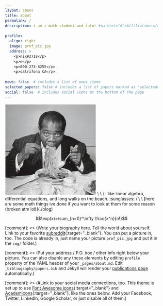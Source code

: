 ```yaml
---
layout: about
title: about
permalink: /
description: i am a math student and tutor #<a href="#">Affiliations</a>. Address. Contacts. Moto. Etc.

profile:
  align: right
  image: prof_pic.jpg
  address: > 
    <p>nix#2718</p>   
    <p>e</p>
    <p>800-273-8255</p>   
    <p>calrifona CA</p>

news: false  # includes a list of news items
selected_papers: false # includes a list of papers marked as "selected={true}"
social: false  # includes social icons at the bottom of the page
---
```


<img src="./assets/img/2prof_pic.jpg" alt="spaget" width="300"/>
\
\
\
i like linear algebra, differential equations, and long walks on the beach. :sunglasses:
\
\
\
[here are some math things ive done if you want to look at them for some reason (broken atm lol)](./blog)

$$\exp(x)=\sum_{n=0}^\infty \frac{x^n}{n!}$$

[comment]: <> (Write your biography here. Tell the world about yourself. Link to your favorite [subreddit](http://reddit.com){:target="\_blank"}. You can put a picture in, too. The code is already in, just name your picture `prof_pic.jpg` and put it in the `img/` folder.)

[comment]: <> (Put your address / P.O. box / other info right below your picture. You can also disable any these elements by editing `profile` property of the YAML header of your `_pages/about.md`. Edit `_bibliography/papers.bib` and Jekyll will render your [publications page](/al-folio/publications/) automatically.)

[comment]: <> (#Link to your social media connections, too. This theme is set up to use [Font Awesome icons](http://fortawesome.github.io/Font-Awesome/){:target="\_blank"} and [Academicons](https://jpswalsh.github.io/academicons/){:target="\_blank"}, like the ones below. Add your Facebook, Twitter, LinkedIn, Google Scholar, or just disable all of them.)
